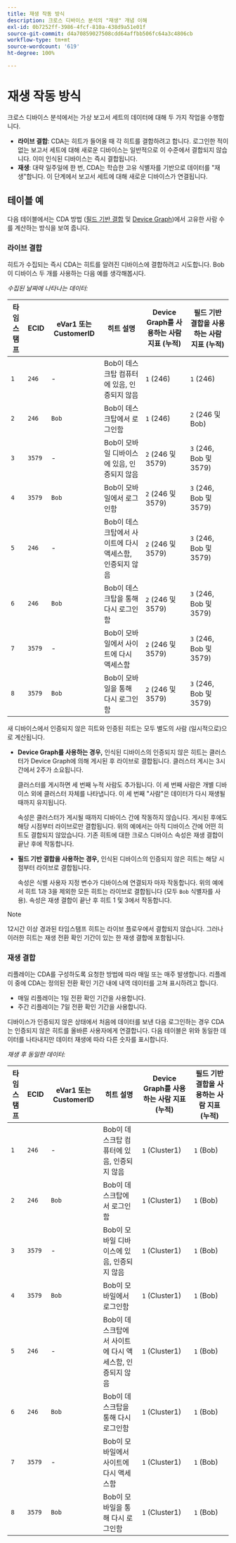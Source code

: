 ```yaml
---
title: 재생 작동 방식
description: 크로스 디바이스 분석의 "재생" 개념 이해
exl-id: 0b7252ff-3986-4fcf-810a-438d9a51e01f
source-git-commit: d4a70859027508cdd64affbb506fc64a3c4806cb
workflow-type: tm+mt
source-wordcount: '619'
ht-degree: 100%

---
```


# 재생 작동 방식

크로스 디바이스 분석에서는 가상 보고서 세트의 데이터에 대해 두 가지 작업을 수행합니다.

* **라이브 결합**: CDA는 히트가 들어올 때 각 히트를 결합하려고 합니다. 로그인한 적이 없는 보고서 세트에 대해 새로운 디바이스는 일반적으로 이 수준에서 결합되지 않습니다. 이미 인식된 디바이스는 즉시 결합됩니다.
* **재생**: 대략 일주일에 한 번, CDA는 학습한 고유 식별자를 기반으로 데이터를 &quot;재생&quot;합니다. 이 단계에서 보고서 세트에 대해 새로운 디바이스가 연결됩니다.

## 테이블 예

다음 테이블에서는 CDA 방법 ([필드 기반 결합](field-based-stitching.md) 및 [Device Graph](device-graph.md))에서 고유한 사람 수를 계산하는 방식을 보여 줍니다.

### 라이브 결합

히트가 수집되는 즉시 CDA는 히트를 알려진 디바이스에 결합하려고 시도합니다. Bob이 디바이스 두 개를 사용하는 다음 예를 생각해봅시다.

*수집된 날짜에 나타나는 데이터:*

| 타임스탬프 | ECID | eVar1 또는 CustomerID | 히트 설명 | Device Graph를 사용하는 사람 지표 (누적) | 필드 기반 결합을 사용하는 사람 지표 (누적) |
| --- | --- | --- | --- | --- | --- |
| `1` | `246` | - | Bob이 데스크탑 컴퓨터에 있음, 인증되지 않음 | `1`  (246) | `1`  (246) |
| `2` | `246` | `Bob` | Bob이 데스크탑에서 로그인함 | `1`  (246) | `2`  (246 및 Bob) |
| `3` | `3579` | - | Bob이 모바일 디바이스에 있음, 인증되지 않음 | `2`  (246 및 3579) | `3`  (246, Bob 및 3579) |
| `4` | `3579` | `Bob` | Bob이 모바일에서 로그인함 | `2`  (246 및 3579) | `3`  (246, Bob 및 3579) |
| `5` | `246` | - | Bob이 데스크탑에서 사이트에 다시 액세스함, 인증되지 않음 | `2`  (246 및 3579) | `3`  (246, Bob 및 3579) |
| `6` | `246` | `Bob` | Bob이 데스크탑을 통해 다시 로그인함 | `2`  (246 및 3579) | `3`  (246, Bob 및 3579) |
| `7` | `3579` | - | Bob이 모바일에서 사이트에 다시 액세스함 | `2`  (246 및 3579) | `3`  (246, Bob 및 3579) |
| `8` | `3579` | `Bob` | Bob이 모바일을 통해 다시 로그인함 | `2`  (246 및 3579) | `3`  (246, Bob 및 3579) |

새 디바이스에서 인증되지 않은 히트와 인증된 히트는 모두 별도의 사람 (일시적으로)으로 계산됩니다.

* **Device Graph를 사용하는 경우,** 인식된 디바이스의 인증되지 않은 히트는 클러스터가 Device Graph에 의해 게시된 후 라이브로 결합됩니다. 클러스터 게시는 3시간에서 2주가 소요됩니다.

   클러스터를 게시하면 세 번째 누적 사람도 추가됩니다. 이 세 번째 사람은 개별 디바이스 외에 클러스터 자체를 나타냅니다. 이 세 번째 &quot;사람&quot;은 데이터가 다시 재생될 때까지 유지됩니다.

   속성은 클러스터가 게시될 때까지 디바이스 간에 작동하지 않습니다. 게시된 후에도 해당 시점부터 라이브로만 결합됩니다. 위의 예에서는 아직 디바이스 간에 어떤 히트도 결합되지 않았습니다. 기존 히트에 대한 크로스 디바이스 속성은 재생 결합이 끝난 후에 작동합니다.
* **필드 기반 결합을 사용하는 경우,** 인식된 디바이스의 인증되지 않은 히트는 해당 시점부터 라이브로 결합됩니다.

   속성은 식별 사용자 지정 변수가 디바이스에 연결되자 마자 작동합니다. 위의 예에서 히트 1과 3을 제외한 모든 히트는 라이브로 결합됩니다 (모두 `Bob` 식별자를 사용). 속성은 재생 결합이 끝난 후 히트 1 및 3에서 작동합니다.

>[!NOTE]
>
>12시간 이상 경과된 타임스탬프 히트는 라이브 플로우에서 결합되지 않습니다. 그러나 이러한 히트는 재생 전환 확인 기간이 있는 한 재생 결합에 포함됩니다.

### 재생 결합

리플레이는 CDA를 구성하도록 요청한 방법에 따라 매일 또는 매주 발생합니다. 리플레이 중에 CDA는 정의된 전환 확인 기간 내에 내역 데이터를 고쳐 표시하려고 합니다.

* 매일 리플레이는 1일 전환 확인 기간을 사용합니다.
* 주간 리플레이는 7일 전환 확인 기간을 사용합니다.

디바이스가 인증되지 않은 상태에서 처음에 데이터를 보낸 다음 로그인하는 경우 CDA는 인증되지 않은 히트를 올바른 사용자에게 연결합니다. 다음 테이블은 위와 동일한 데이터를 나타내지만 데이터 재생에 따라 다른 숫자를 표시합니다.

*재생 후 동일한 데이터:*

| 타임스탬프 | ECID | eVar1 또는 CustomerID | 히트 설명 | Device Graph를 사용하는 사람 지표 (누적) | 필드 기반 결합을 사용하는 사람 지표 (누적) |
| --- | --- | --- | --- | --- | --- |
| `1` | `246` | - | Bob이 데스크탑 컴퓨터에 있음, 인증되지 않음 | `1`  (Cluster1) | `1`  (Bob) |
| `2` | `246` | `Bob` | Bob이 데스크탑에서 로그인함 | `1`  (Cluster1) | `1`  (Bob) |
| `3` | `3579` | - | Bob이 모바일 디바이스에 있음, 인증되지 않음 | `1`  (Cluster1) | `1`  (Bob) |
| `4` | `3579` | `Bob` | Bob이 모바일에서 로그인함 | `1`  (Cluster1) | `1`  (Bob) |
| `5` | `246` | - | Bob이 데스크탑에서 사이트에 다시 액세스함, 인증되지 않음 | `1`  (Cluster1) | `1`  (Bob) |
| `6` | `246` | `Bob` | Bob이 데스크탑을 통해 다시 로그인함 | `1`  (Cluster1) | `1`  (Bob) |
| `7` | `3579` | - | Bob이 모바일에서 사이트에 다시 액세스함 | `1`  (Cluster1) | `1`  (Bob) |
| `8` | `3579` | `Bob` | Bob이 모바일을 통해 다시 로그인함 | `1`  (Cluster1) | `1`  (Bob) |
